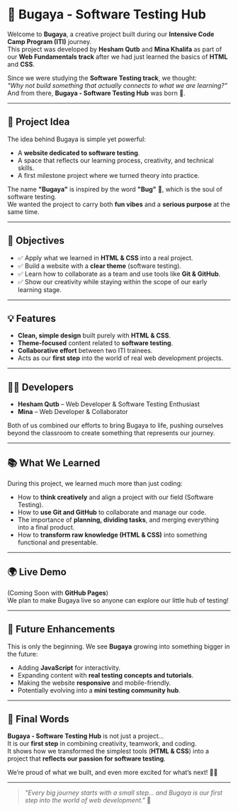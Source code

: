 # 🐞 Bugaya - Software Testing Hub  

Welcome to **Bugaya**, a creative project built during our **Intensive Code Camp Program (ITI)** journey.  
This project was developed by **Hesham Qutb** and **Mina Khalifa** as part of our **Web Fundamentals track** after we had just learned the basics of **HTML** and **CSS**.  

Since we were studying the **Software Testing track**, we thought:  
_"Why not build something that actually connects to what we are learning?"_  
And from there, **Bugaya - Software Testing Hub** was born 🚀.  

---

## 🌟 Project Idea  

The idea behind Bugaya is simple yet powerful:  
- A **website dedicated to software testing**.  
- A space that reflects our learning process, creativity, and technical skills.  
- A first milestone project where we turned theory into practice.  

The name **"Bugaya"** is inspired by the word **"Bug"** 🐞, which is the soul of software testing.  
We wanted the project to carry both **fun vibes** and a **serious purpose** at the same time.  

---

## 🎯 Objectives  

- ✅ Apply what we learned in **HTML & CSS** into a real project.  
- ✅ Build a website with a **clear theme** (software testing).  
- ✅ Learn how to collaborate as a team and use tools like **Git & GitHub**.  
- ✅ Show our creativity while staying within the scope of our early learning stage.  

---

## 💡 Features  

- **Clean, simple design** built purely with **HTML & CSS**.  
- **Theme-focused** content related to **software testing**.  
- **Collaborative effort** between two ITI trainees.  
- Acts as our **first step** into the world of real web development projects.  

---

## 👨‍💻 Developers  

- **Hesham Qutb** – Web Developer & Software Testing Enthusiast  
- **Mina** – Web Developer & Collaborator  

Both of us combined our efforts to bring Bugaya to life, pushing ourselves beyond the classroom to create something that represents our journey.  

---

## 📚 What We Learned  

During this project, we learned much more than just coding:  
- How to **think creatively** and align a project with our field (Software Testing).  
- How to **use Git and GitHub** to collaborate and manage our code.  
- The importance of **planning, dividing tasks**, and merging everything into a final product.  
- How to **transform raw knowledge (HTML & CSS)** into something functional and presentable.  

---

## 🌍 Live Demo  

(Coming Soon with **GitHub Pages**)  
We plan to make Bugaya live so anyone can explore our little hub of testing!  

---

## 🚀 Future Enhancements  

This is only the beginning. We see **Bugaya** growing into something bigger in the future:  
- Adding **JavaScript** for interactivity.  
- Expanding content with **real testing concepts and tutorials**.  
- Making the website **responsive** and mobile-friendly.  
- Potentially evolving into a **mini testing community hub**.  

---

## 🎉 Final Words  

**Bugaya - Software Testing Hub** is not just a project…  
It is our **first step** in combining creativity, teamwork, and coding.  
It shows how we transformed the simplest tools (**HTML & CSS**) into a project that **reflects our passion for software testing**.  

We’re proud of what we built, and even more excited for what’s next! 💪🔥  

---

> _"Every big journey starts with a small step… and Bugaya is our first step into the world of web development."_ 🐞
